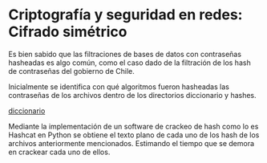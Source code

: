 # Criptografía y seguridad en redes: Cifrado simétrico 

Es bien sabido que las filtraciones de bases de datos con contraseñas hasheadas es algo común, como el caso dado de la filtración de los hash de contraseñas del gobierno de Chile.

Inicialmente se identifica con qué algoritmos fueron hasheadas las contraseñas de los archivos dentro de los directorios diccionario y hashes. 


[diccionario](https://github.com/joyarce/CRIPTOGRAFIA-Y-SEGURIDAD-EN-REDES-Cifrado-asimetrico/tree/main/archivos/diccionario)

Mediante la implementación de un software de crackeo de hash como lo es Hashcat en Python se obtiene el texto plano de cada uno de los hash de los archivos anteriormente mencionados. Estimando el tiempo que se demora en crackear cada uno de ellos.
